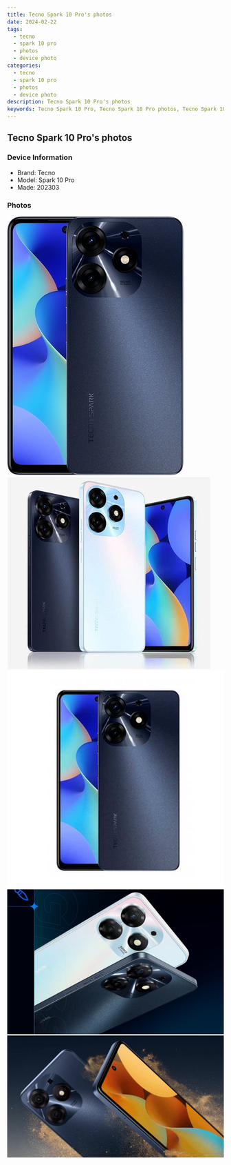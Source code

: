 ```yaml
---
title: Tecno Spark 10 Pro's photos
date: 2024-02-22
tags: 
  - tecno
  - spark 10 pro
  - photos
  - device photo
categories: 
  - tecno
  - spark 10 pro
  - photos
  - device photo
description: Tecno Spark 10 Pro's photos
keywords: Tecno Spark 10 Pro, Tecno Spark 10 Pro photos, Tecno Spark 10 Pro device photo
---
```


## Tecno Spark 10 Pro's photos

### Device Information

- Brand: Tecno
- Model: Spark 10 Pro
- Made: 202303

### Photos

![/images/best-assets/devices/tecno/tecno-spark-10-pro/1.jpg](/images/best-assets/devices/tecno/tecno-spark-10-pro/1.jpg)
![/images/best-assets/devices/tecno/tecno-spark-10-pro/2.jpg](/images/best-assets/devices/tecno/tecno-spark-10-pro/2.jpg)
![/images/best-assets/devices/tecno/tecno-spark-10-pro/3.jpg](/images/best-assets/devices/tecno/tecno-spark-10-pro/3.jpg)
![/images/best-assets/devices/tecno/tecno-spark-10-pro/4.jpg](/images/best-assets/devices/tecno/tecno-spark-10-pro/4.jpg)
![/images/best-assets/devices/tecno/tecno-spark-10-pro/5.jpg](/images/best-assets/devices/tecno/tecno-spark-10-pro/5.jpg)
